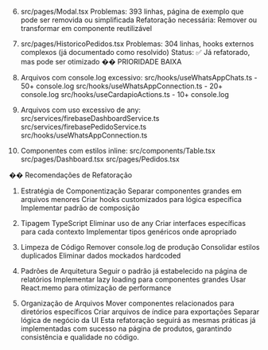 





6. src/pages/Modal.tsx
Problemas: 393 linhas, página de exemplo que pode ser removida ou simplificada
Refatoração necessária: Remover ou transformar em componente reutilizável

7. src/pages/HistoricoPedidos.tsx
Problemas: 304 linhas, hooks externos complexos (já documentado como resolvido)
Status: ✅ Já refatorado, mas pode ser otimizado
�� PRIORIDADE BAIXA

8. Arquivos com console.log excessivo:
src/hooks/useWhatsAppChats.ts - 50+ console.log
src/hooks/useWhatsAppConnection.ts - 20+ console.log
src/hooks/useCardapioActions.ts - 10+ console.log

9. Arquivos com uso excessivo de any:
src/services/firebaseDashboardService.ts
src/services/firebasePedidoService.ts
src/hooks/useWhatsAppConnection.ts

10. Componentes com estilos inline:
src/components/Table.tsx
src/pages/Dashboard.tsx
src/pages/Pedidos.tsx

�� Recomendações de Refatoração

1. Estratégia de Componentização
Separar componentes grandes em arquivos menores
Criar hooks customizados para lógica específica
Implementar padrão de composição

2. Tipagem TypeScript
Eliminar uso de any
Criar interfaces específicas para cada contexto
Implementar tipos genéricos onde apropriado

3. Limpeza de Código
Remover console.log de produção
Consolidar estilos duplicados
Eliminar dados mockados hardcoded

4. Padrões de Arquitetura
Seguir o padrão já estabelecido na página de relatórios
Implementar lazy loading para componentes grandes
Usar React.memo para otimização de performance

5. Organização de Arquivos
Mover componentes relacionados para diretórios específicos
Criar arquivos de índice para exportações
Separar lógica de negócio da UI
Esta refatoração seguirá as mesmas práticas já implementadas com sucesso na página de produtos, garantindo consistência e qualidade no código.